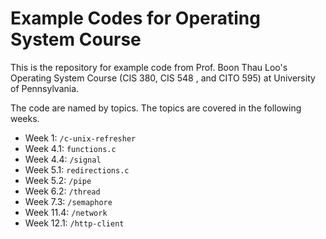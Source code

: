 # Example Codes for Operating System Course

This is the repository for example code from Prof. Boon Thau Loo's Operating System Course (CIS 380, CIS 548 , and CITO 595) at University of Pennsylvania.

The code are named by topics. The topics are covered in the following weeks.

- Week 1: `/c-unix-refresher`
- Week 4.1: `functions.c`
- Week 4.4: `/signal`
- Week 5.1: `redirections.c`
- Week 5.2: `/pipe`
- Week 6.2: `/thread`
- Week 7.3: `/semaphore`
- Week 11.4: `/network`
- Week 12.1: `/http-client`
